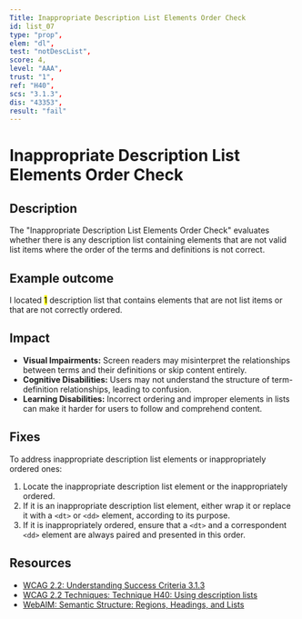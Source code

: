 ```yaml
---
Title: Inappropriate Description List Elements Order Check
id: list_07
type: "prop",
elem: "dl",
test: "notDescList",
score: 4,
level: "AAA",
trust: "1",
ref: "H40",
scs: "3.1.3",
dis: "43353",
result: "fail"
---
```


# Inappropriate Description List Elements Order Check

## Description

The "Inappropriate Description List Elements Order Check" evaluates whether there is any description list containing elements that are not valid list items where the order of the terms and
definitions is not correct.

## Example outcome

I located <mark>1</mark> description list that contains elements that are not list items or that are not correctly ordered.

## Impact

- **Visual Impairments:** Screen readers may misinterpret the relationships between terms and their definitions or skip content entirely.
- **Cognitive Disabilities:** Users may not understand the structure of term-definition relationships, leading to confusion.
- **Learning Disabilities:** Incorrect ordering and improper elements in lists can make it harder for users to follow and comprehend content.

## Fixes

To address inappropriate description list elements or inappropriately ordered ones:

1. Locate the inappropriate description list element or the inappropriately ordered.
2. If it is an inappropriate description list element, either wrap it or replace it with a <code>&lt;dt&gt;</code> or <code>&lt;dd&gt;</code> element, according to its purpose.
3. If it is inappropriately ordered, ensure that a <code>&lt;dt&gt;</code> and a correspondent <code>&lt;dd&gt;</code> element are always paired and presented in this order.

## Resources

- [WCAG 2.2: Understanding Success Criteria 3.1.3](https://www.w3.org/WAI/WCAG22/Understanding/unusual-words)
- [WCAG 2.2 Techniques: Technique H40: Using description lists](https://www.w3.org/WAI/WCAG22/Techniques/html/H40)
- [WebAIM: Semantic Structure: Regions, Headings, and Lists](https://webaim.org/techniques/semanticstructure/)
